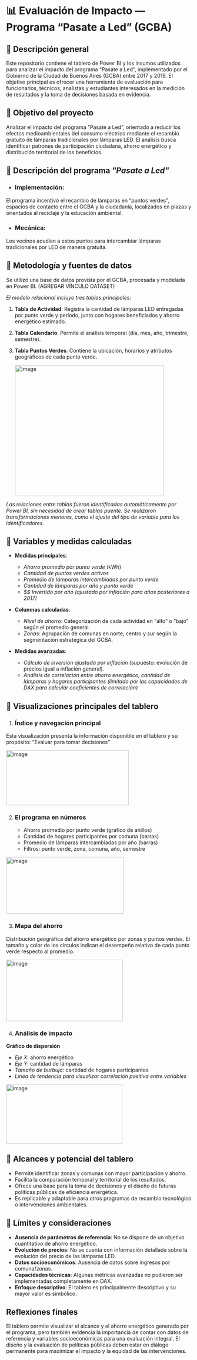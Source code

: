 # 📊 Evaluación de Impacto — Programa “Pasate a Led” (GCBA)

## 📍 Descripción general
Este repositorio contiene el tablero de Power BI y los insumos utilizados para analizar el impacto del programa “Pasate a Led”, implementado por el Gobierno de la Ciudad de Buenos Aires (GCBA) entre 2017 y 2019. El objetivo principal es ofrecer una herramienta de evaluación para funcionarios, técnicos, analistas y estudiantes interesados en la medición de resultados y la toma de decisiones basada en evidencia.

## 📍 Objetivo del proyecto
Analizar el impacto del programa “Pasate a Led”, orientado a reducir los efectos medioambientales del consumo eléctrico mediante el recambio gratuito de lámparas tradicionales por lámparas LED. El análisis busca identificar patrones de participación ciudadana, ahorro energético y distribución territorial de los beneficios. 

## 📍 Descripción del programa *"Pasate a Led"*
- ### Implementación:
El programa incentivó el recambio de lámparas en “puntos verdes”, espacios de contacto entre el GCBA y la ciudadanía, localizados en plazas y orientados al reciclaje y la educación ambiental.
- ### Mecánica:
Los vecinos acudían a estos puntos para intercambiar lámparas tradicionales por LED de manera gratuita.

## 📍 Metodología y fuentes de datos
Se utilizó una base de datos provista por el GCBA, procesada y modelada en Power BI. (AGREGAR VÍNCULO DATASET)

*El modelo relacional incluye tres tablas principales*:
1. **Tabla de Actividad**: Registra la cantidad de lámparas LED entregadas por punto verde y período, junto con hogares beneficiados y ahorro energético estimado.
2. **Tabla Calendario**: Permite el análisis temporal (día, mes, año, trimestre, semestre).
3. **Tabla Puntos Verdes**: Contiene la ubicación, horarios y atributos geográficos de cada punto verde.

   <img width="404" height="356" alt="image" src="https://github.com/user-attachments/assets/e5528096-2188-4af8-91f7-28a9898990bf" />

*Las relaciones entre tablas fueron identificadas automáticamente por Power BI, sin necesidad de crear tablas puente. Se realizaron transformaciones menores, como el ajuste del tipo de variable para los identificadores.*

## 📍 Variables y medidas calculadas
- **Medidas principales**:
  - *Ahorro promedio por punto verde* (kWh)
  - *Cantidad de puntos verdes activos*
  - *Promedio de lámparas intercambiadas por punto verde*
  - *Cantidad de lámparas por año y punto verde*
  - *$$ Invertido por año (ajustado por inflación para años posteriores a 2017)*

- **Columnas calculadas**:
  - *Nivel de ahorro*: Categorización de cada actividad en “alto” o “bajo” según el promedio general.
  - *Zonas*: Agrupación de comunas en norte, centro y sur según la segmentación estratégica del GCBA.

- **Medidas avanzadas**:
  - *Cálculo de inversión ajustada por inflación* (supuesto: evolución de precios igual a inflación general).
  - *Análisis de correlación entre ahorro energético, cantidad de lámparas y hogares participantes (limitado por las capacidades de DAX para calcular coeficientes de correlación)*
    
## 📍 Visualizaciones principales del tablero
1. ### Índice y navegación principal
Esta visualización presenta la información disponible en el tablero y su propósito: “Evaluar para tomar decisiones”

<img width="333" height="149" alt="image" src="https://github.com/user-attachments/assets/58694126-d27e-4a2f-b093-6a492f6d1f16" />

2. ### El programa en números
   - Ahorro promedio por punto verde (gráfico de anillos)
   - Cantidad de hogares participantes por comuna (barras)
   - Promedio de lámparas intercambiadas por año (barras)
   - Filtros: punto verde, zona, comuna, año, semestre

<img width="320" height="154" alt="image" src="https://github.com/user-attachments/assets/8d420151-148a-4ece-813c-31772132aeab" />

3. ### Mapa del ahorro
Distribución geográfica del ahorro energético por zonas y puntos verdes. El tamaño y color de los círculos indican el desempeño relativo de cada punto verde respecto al promedio.

<img width="317" height="167" alt="image" src="https://github.com/user-attachments/assets/2b9b8a0a-bb97-4d1b-9e7b-c5c3dc5f5699" />

4. ### Análisis de impacto
**Gráfico de dispersión**
  - *Eje X*: ahorro energético
  - *Eje Y*: cantidad de lámparas
  - *Tamaño de burbuja*: cantidad de hogares participantes
  - *Línea de tendencia para visualizar correlación positiva entre variables*

<img width="316" height="161" alt="image" src="https://github.com/user-attachments/assets/b53f700d-9aef-4934-99e9-5b0dcb79e13f" />

## 📍 Alcances y potencial del tablero
- Permite identificar zonas y comunas con mayor participación y ahorro.
- Facilita la comparación temporal y territorial de los resultados.
- Ofrece una base para la toma de decisiones y el diseño de futuras políticas públicas de eficiencia energética.
- Es replicable y adaptable para otros programas de recambio tecnológico o intervenciones ambientales.
  
## 📍 Límites y consideraciones
- **Ausencia de parámetros de referencia**: No se dispone de un objetivo cuantitativo de ahorro energético.
- **Evolución de precios**: No se cuenta con información detallada sobre la evolución del precio de las lámparas LED.
- **Datos socioeconómicos**: Ausencia de datos sobre ingresos por comuna/zonas.
- **Capacidades técnicas**: Algunas métricas avanzadas no pudieron ser implementadas completamente en DAX.
- **Enfoque descriptivo**: El tablero es principalmente descriptivo y su mayor valor es simbólico.

## Reflexiones finales
El tablero permite visualizar el alcance y el ahorro energético generado por el programa, pero también evidencia la importancia de contar con datos de referencia y variables socioeconómicas para una evaluación integral. El diseño y la evaluación de políticas públicas deben estar en diálogo permanente para maximizar el impacto y la equidad de las intervenciones.


